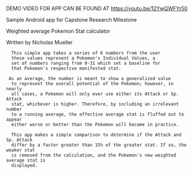 DEMO VIDEO FOR APP CAN BE FOUND AT https://youtu.be/12YwQWFYr50


 Sample Android app for Capstone Research Milestone
 
 Weighted average Pokemon Stat calculator
 
 Written by Nicholas Mueller

      This simple app takes a series of 6 numbers from the user
      these values represent a Pokemon's Individual Values, a
      set of numbers ranging from 0-31 which set a baseline for
      that Pokemon's respective manifested stat.

     As an average, the number is meant to show a generalized value
      to represent the overall potential of the Pokemon; however, in nearly
      all cases, a Pokemon will only ever use either its Attack or Sp. Attack
      stat, whichever is higher. Therefore, by including an irrelevant number
      to a running average, the effective average stat is fluffed out to appear
      either worse or better than the Pokemon will become in practice.

      This app makes a simple comparison to determine if the Attack and Sp. Attack
      differ by a factor greater than 15% of the greater stat. If so, the weaker stat
      is removed from the calculation, and the Pokemon's new weighted average stat is
      displayed.
 

